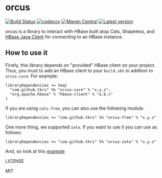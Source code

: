 # orcus

[![Build Status](https://travis-ci.org/tkrs/orcus.svg?branch=master)](https://travis-ci.org/tkrs/orcus)
[![codecov](https://codecov.io/gh/tkrs/orcus/branch/master/graph/badge.svg)](https://codecov.io/gh/tkrs/orcus)
[![Maven Central](https://maven-badges.herokuapp.com/maven-central/com.github.tkrs/orcus-core_2.12/badge.svg)](https://maven-badges.herokuapp.com/maven-central/com.github.tkrs/orcus-core_2.12)
[![Latest version](https://index.scala-lang.org/tkrs/orcus/latest.svg)](https://index.scala-lang.org/tkrs/orcus/orcus-core)

orcus is a library to interact with HBase built atop Cats, Shapeless, and [HBase Java Client](https://github.com/apache/hbase/tree/rel/2.0.0-beta-1) for connecting to an HBase instance.

## How to use it

Firstly, this library depends on "provided" HBase client on your project. Thus, you must to add an HBase client to your `build.sbt` in addition to `orcus-core`. For example:

```
libraryDependencies += Seq(
  "com.github.tkrs" %% "orcus-core" % "x.y.z",
  "org.apache.hbase" % "hbase-client" % "a.b.c"
)
```

If you are using `cats-free`, you can also use the following module.

```
libraryDependencies += "com.github.tkrs" %% "orcus-free" % "x.y.z"
```

One more thing, we supported `iota`. If you want to use it you can use as follows:

```
libraryDependencies += "com.github.tkrs" %% "orcus-iota" % "x.y.z"
```

And, so look at this [example](https://github.com/tkrs/orcus/blob/master/modules/example/src/main/scala/example/FreeMain.scala)

LICENSE

MIT
